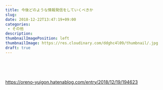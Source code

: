 ```yaml
---
title: 今後どのような情報発信をしていくべきか
slug: 
date: 2018-12-22T13:47:19+09:00
categories: 
 - その他
description: 
thumbnailImagePosition: left
thumbnailImage: https://res.cloudinary.com/ddghc4l09/thumbnail/.jpg
draft: true
---
```


<!--more-->

&nbsp;

&nbsp;

https://oreno-yuigon.hatenablog.com/entry/2018/12/19/194623
